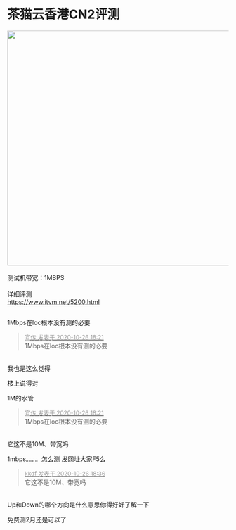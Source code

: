 # 茶猫云香港CN2评测


<img id="aimg_KXgSt" onclick="zoom(this, this.src, 0, 0, 0)" class="zoom" width="600" height="534" src="https://cdn.oldvps.com/wp-content/uploads/2020/10/2020102609461735.png" onmouseover="img_onmouseoverfunc(this)" onclick="zoom(this)" style="cursor:pointer" border="0" alt="" /><br />
<br />
测试机带宽：1MBPS<br />
<br />
详细评测<br />
https://www.itvm.net/5200.html

<img id="aimg_uenLy" onclick="zoom(this, this.src, 0, 0, 0)" class="zoom" src="https://www.hostloc.com/forum.php?mod=attachment&amp;aid=MTMxNTk5fGVmYjMxNzU1fDE1ODI1NDYzOTF8MzAyOTZ8NjQ4NDg2&amp;noupdate=yes" onmouseover="img_onmouseoverfunc(this)" onload="thumbImg(this)" border="0" alt="" />

1Mbps在loc根本没有测的必要

<div class="quote"><blockquote><font size="2"><a href="https://www.hostloc.com/forum.php?mod=redirect&amp;goto=findpost&amp;pid=9355313&amp;ptid=758680" target="_blank"><font color="#999999">宣传 发表于 2020-10-26 18:21</font></a></font><br />
1Mbps在loc根本没有测的必要</blockquote></div><br />
我也是这么觉得

楼上说得对

<img src="static/image/smiley/coolmonkey/07.gif" smilieid="61" border="0" alt="" />1M的水管

<div class="quote"><blockquote><font size="2"><a href="https://www.hostloc.com/forum.php?mod=redirect&amp;goto=findpost&amp;pid=9355313&amp;ptid=758680" target="_blank"><font color="#999999">宣传 发表于 2020-10-26 18:21</font></a></font><br />
1Mbps在loc根本没有测的必要</blockquote></div><br />
它这不是10M、带宽吗

1mbps。。。。怎么测 发网址大家F5么<img src="static/image/smiley/default/lol.gif" smilieid="12" border="0" alt="" />

<div class="quote"><blockquote><font size="2"><a href="https://www.hostloc.com/forum.php?mod=redirect&amp;goto=findpost&amp;pid=9355370&amp;ptid=758680" target="_blank"><font color="#999999">kkdf 发表于 2020-10-26 18:36</font></a></font><br />
它这不是10M、带宽吗</blockquote></div><br />
Up和Down的哪个方向是什么意思你得好好了解一下

免费测2月还是可以了
